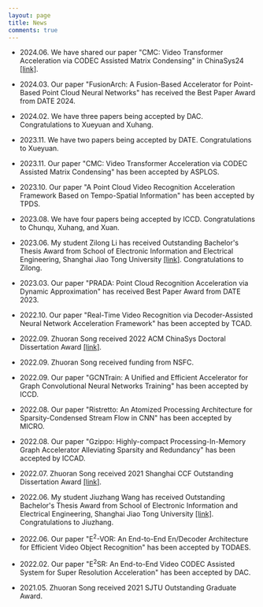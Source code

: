 ```yaml
---
layout: page
title: News
comments: true
---
```

* 2024.06. We have shared our paper "CMC: Video Transformer Acceleration via CODEC Assisted Matrix Condensing" in ChinaSys24 [[link]]([https://mp.weixin.qq.com/s/MzwkbHgoznq4bydCh9duog](https://1300723556.vod2.myqcloud.com/f30c0e09vodsh1300723556/5b16f29a1253642698737099677/aLhJQ6LPrNIA.mp4)).
  
* 2024.03. Our paper "FusionArch: A Fusion-Based Accelerator for Point-Based Point Cloud Neural Networks" has received the Best Paper Award from DATE 2024.

* 2024.02. We have three papers being accepted by DAC. Congratulations to Xueyuan and Xuhang.

* 2023.11. We have two papers being accepted by DATE. Congratulations to Xueyuan.

* 2023.11. Our paper "CMC: Video Transformer Acceleration via CODEC Assisted Matrix Condensing" has been accepted by ASPLOS.

* 2023.10. Our paper "A Point Cloud Video Recognition Acceleration Framework Based on Tempo-Spatial Information" has been accepted by TPDS.

* 2023.08. We have four papers being accepted by ICCD. Congratulations to Chunqu, Xuhang, and Xuan.

* 2023.06. My student Zilong Li has received Outstanding Bachelor's Thesis Award from School of Electronic Information and Electrical Engineering, Shanghai Jiao Tong University [[link]](https://www.cs.sjtu.edu.cn/NewNoticeDetail.aspx?id=530). Congratulations to Zilong.

* 2023.03. Our paper "PRADA: Point Cloud Recognition Acceleration via Dynamic Approximation" has received Best Paper Award from DATE 2023.

* 2022.10. Our paper "Real-Time Video Recognition via Decoder-Assisted Neural Network Acceleration Framework" has been accepted by TCAD.

* 2022.09. Zhuoran Song received 2022 ACM ChinaSys Doctoral Dissertation Award [[link]](https://mp.weixin.qq.com/s/MzwkbHgoznq4bydCh9duog).

* 2022.09. Zhuoran Song received funding from NSFC.

* 2022.09. Our paper "GCNTrain: A Unified and Efficient Accelerator for Graph Convolutional Neural Networks Training" has been accepted by ICCD.

* 2022.08. Our paper "Ristretto: An Atomized Processing Architecture for Sparsity-Condensed Stream Flow in CNN" has been accepted by MICRO.

* 2022.08. Our paper "Gzippo: Highly-compact Processing-In-Memory Graph Accelerator Alleviating Sparsity and Redundancy" has been accepted by ICCAD.

* 2022.07. Zhuoran Song received 2021 Shanghai CCF Outstanding Dissertation Award [[link]](https://mp.weixin.qq.com/s/YZXrmL6-8LpwnBhvEUrMzw).

* 2022.06. My student Jiuzhang Wang has received Outstanding Bachelor's Thesis Award from School of Electronic Information and Electrical Engineering, Shanghai Jiao Tong University [[link]](https://cs.sjtu.edu.cn/NewNoticeDetail.aspx?id=477). Congratulations to Jiuzhang.

* 2022.06. Our paper "E$^2$-VOR: An End-to-End En/Decoder Architecture for Efficient Video Object Recognition" has been accepted by TODAES.

* 2022.02. Our paper "E$^2$SR: An End-to-End Video CODEC Assisted System for Super Resolution Acceleration" has been accepted by DAC.

* 2021.05. Zhuoran Song received 2021 SJTU Outstanding Graduate Award.
